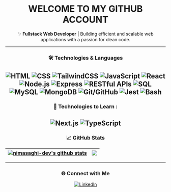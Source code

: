<div align="center">

# WELCOME TO MY GITHUB ACCOUNT

✨ **Fullstack Web Developer** | Building efficient and scalable web applications with a passion for clean code.

---

### 🛠️ Technologies & Languages

![HTML](https://img.shields.io/badge/-HTML-E34F26?style=flat&logo=html5&logoColor=white)
![CSS](https://img.shields.io/badge/-CSS-1572B6?style=flat&logo=css3&logoColor=white)
![TailwindCSS](https://img.shields.io/badge/-TailwindCSS-06B6D4?style=flat&logo=tailwindcss&logoColor=white)
![JavaScript](https://img.shields.io/badge/-JavaScript-F7DF1E?style=flat&logo=javascript&logoColor=black)
![React](https://img.shields.io/badge/-React-61DAFB?style=flat&logo=react&logoColor=black)
![Node.js](https://img.shields.io/badge/-Node.js-339933?style=flat&logo=node.js&logoColor=white)
![Express](https://img.shields.io/badge/-Express-000000?style=flat&logo=express&logoColor=white)
![RESTful APIs](https://img.shields.io/badge/-RESTful_APIs-4AB197?style=flat)
![SQL](https://img.shields.io/badge/-SQL-336790?style=flat)
![MySQL](https://img.shields.io/badge/-MySQL-4479A1?style=flat&logo=mysql&logoColor=white)
![MongoDB](https://img.shields.io/badge/-MongoDB-47A248?style=flat&logo=mongodb&logoColor=white)
![Git/GitHub](https://img.shields.io/badge/-Git/GitHub-181717?style=flat&logo=github&logoColor=white)
![Jest](https://img.shields.io/badge/-Jest-C21325?style=flat&logo=jest&logoColor=white)
![Bash](https://img.shields.io/badge/-Bash-4EAA25?style=flat&logo=gnu-bash&logoColor=white)
---

### :wrench: Technologies to Learn :
![Next.js](https://img.shields.io/badge/-Next.js-000000?style=flat&logo=next.js&logoColor=white)
![TypeScript](https://img.shields.io/badge/-TypeScript-3178C6?style=flat&logo=typescript&logoColor=white)
---

### 📈 GitHub Stats

| <a href="https://github.com/Nimasaghi-dev/github-readme-stats"><img align="center" src="https://github-readme-stats.vercel.app/api?username=nimasaghi-dev&show_icons=true&include_all_commits=true&theme=buefy&hide_border=true" alt="nimasaghi-dev's github stats" /></a> | <a href="https://github.com/Nimasaghi-dev/github-readme-stats"><img align="center" src="https://github-readme-stats.vercel.app/api/top-langs/?username=nimasaghi-dev&layout=compact&theme=buefy&hide_border=true" /></a> |
| ------------- | ------------- |




---

### 🌐 Connect with Me

<a href="https://linkedin.com/in/nima-saghikalhori-3090b8244/" target="_blank">
  <img src="https://img.shields.io/badge/LinkedIn-0077B5?style=flat-square&logo=linkedin&logoColor=white" alt="LinkedIn"/>
</a>

</div>
